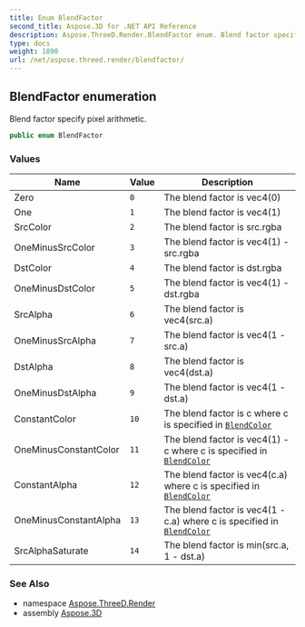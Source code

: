 ```yaml
---
title: Enum BlendFactor
second_title: Aspose.3D for .NET API Reference
description: Aspose.ThreeD.Render.BlendFactor enum. Blend factor specify pixel arithmetic
type: docs
weight: 1890
url: /net/aspose.threed.render/blendfactor/
---
```

## BlendFactor enumeration

Blend factor specify pixel arithmetic.

```csharp
public enum BlendFactor
```

### Values

| Name | Value | Description |
| --- | --- | --- |
| Zero | `0` | The blend factor is vec4(0) |
| One | `1` | The blend factor is vec4(1) |
| SrcColor | `2` | The blend factor is src.rgba |
| OneMinusSrcColor | `3` | The blend factor is vec4(1) - src.rgba |
| DstColor | `4` | The blend factor is dst.rgba |
| OneMinusDstColor | `5` | The blend factor is vec4(1) - dst.rgba |
| SrcAlpha | `6` | The blend factor is vec4(src.a) |
| OneMinusSrcAlpha | `7` | The blend factor is vec4(1 - src.a) |
| DstAlpha | `8` | The blend factor is vec4(dst.a) |
| OneMinusDstAlpha | `9` | The blend factor is vec4(1 - dst.a) |
| ConstantColor | `10` | The blend factor is c where c is specified in [`BlendColor`](../renderstate/blendcolor/) |
| OneMinusConstantColor | `11` | The blend factor is vec4(1) - c where c is specified in [`BlendColor`](../renderstate/blendcolor/) |
| ConstantAlpha | `12` | The blend factor is vec4(c.a) where c is specified in [`BlendColor`](../renderstate/blendcolor/) |
| OneMinusConstantAlpha | `13` | The blend factor is vec4(1 - c.a) where c is specified in [`BlendColor`](../renderstate/blendcolor/) |
| SrcAlphaSaturate | `14` | The blend factor is min(src.a, 1 - dst.a) |

### See Also

* namespace [Aspose.ThreeD.Render](../../aspose.threed.render/)
* assembly [Aspose.3D](../../)


